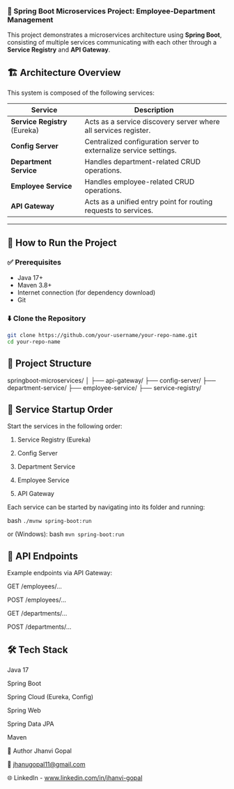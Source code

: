 ### 🧩 Spring Boot Microservices Project: Employee-Department Management

This project demonstrates a microservices architecture using **Spring Boot**, consisting of multiple services communicating with each other through a **Service Registry** and **API Gateway**.

## 🏗️ Architecture Overview

This system is composed of the following services:

| Service            | Description                                                                 |
|--------------------|-----------------------------------------------------------------------------|
| **Service Registry** (Eureka) | Acts as a service discovery server where all services register.        |
| **Config Server**           | Centralized configuration server to externalize service settings. |
| **Department Service**      | Handles department-related CRUD operations.                        |
| **Employee Service**        | Handles employee-related CRUD operations.                          |
| **API Gateway**             | Acts as a unified entry point for routing requests to services.   |

---

## 🚀 How to Run the Project

### ✅ Prerequisites

- Java 17+
- Maven 3.8+
- Internet connection (for dependency download)
- Git

### ⬇️ Clone the Repository

```bash
git clone https://github.com/your-username/your-repo-name.git
cd your-repo-name
```

## 📂 Project Structure
springboot-microservices/
│
├── api-gateway/
├── config-server/
├── department-service/
├── employee-service/
├── service-registry/

## 🧪 Service Startup Order
Start the services in the following order:

1) Service Registry (Eureka)

2) Config Server

3) Department Service

4) Employee Service

5) API Gateway

Each service can be started by navigating into its folder and running:

bash
``./mvnw spring-boot:run``

or (Windows):
bash
``mvn spring-boot:run``

## 🔗 API Endpoints
Example endpoints via API Gateway:

GET /employees/...

POST /employees/...

GET /departments/...

POST /departments/...

## 🛠️ Tech Stack
Java 17

Spring Boot

Spring Cloud (Eureka, Config)

Spring Web

Spring Data JPA

Maven

👤 Author
Jhanvi Gopal

📧 jhanugopal11@gmail.com

🌐 LinkedIn - www.linkedin.com/in/jhanvi-gopal

